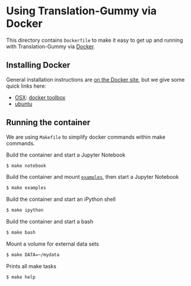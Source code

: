 # Using Translation-Gummy via Docker

This directory contains `Dockerfile` to make it easy to get up and running with Translation-Gummy via [Docker](http://www.docker.com/).

## Installing Docker

General installation instructions are [on the Docker site](https://docs.docker.com/installation/), but we give some quick links here:

- [OSX](https://docs.docker.com/installation/mac/): [docker toolbox](https://www.docker.com/toolbox)
- [ubuntu](https://docs.docker.com/installation/ubuntulinux/)

## Running the container

We are using `Makefile` to simplify docker commands within make commands.

Build the container and start a Jupyter Notebook

```sh
$ make notebook
```

Build the container and mount [`examples`](https://nbviewer.jupyter.org/github/iwasakishuto/Translation-Gummy/blob/master/examples/), then start a Jupyter Notebook

```sh
$ make examples
```

Build the container and start an iPython shell

```sh
$ make ipython
```

Build the container and start a bash

```sh
$ make bash
```

Mount a volume for external data sets

```sh
$ make DATA=~/mydata
```

Prints all make tasks

```sh
$ make help
```